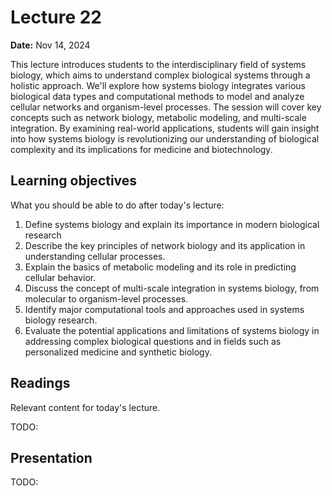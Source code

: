 # Lecture 22

**Date:** Nov 14, 2024

This lecture introduces students to the interdisciplinary field of systems biology, which aims to understand complex biological systems through a holistic approach. We'll explore how systems biology integrates various biological data types and computational methods to model and analyze cellular networks and organism-level processes. The session will cover key concepts such as network biology, metabolic modeling, and multi-scale integration. By examining real-world applications, students will gain insight into how systems biology is revolutionizing our understanding of biological complexity and its implications for medicine and biotechnology.

## Learning objectives

What you should be able to do after today's lecture:

1.  Define systems biology and explain its importance in modern biological research
2.  Describe the key principles of network biology and its application in understanding cellular processes.
3.  Explain the basics of metabolic modeling and its role in predicting cellular behavior.
4.  Discuss the concept of multi-scale integration in systems biology, from molecular to organism-level processes.
5.  Identify major computational tools and approaches used in systems biology research.
6.  Evaluate the potential applications and limitations of systems biology in addressing complex biological questions and in fields such as personalized medicine and synthetic biology.

## Readings

Relevant content for today's lecture.

TODO:

## Presentation

TODO:
